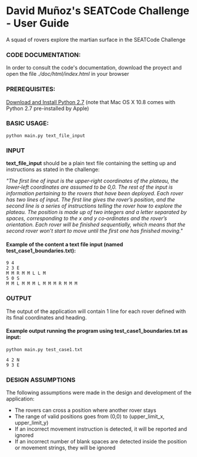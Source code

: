 # David Muñoz's SEATCode Challenge - User Guide
A squad of rovers explore the martian surface in the SEATCode Challenge

### CODE DOCUMENTATION:
In order to consult the code's documentation, download the proyect and open the file *./doc/html/index.html* in your browser

### PREREQUISITES:

[Download and Install Python 2.7](https://www.python.org/download/releases/2.7/) (note that Mac OS X 10.8 comes with Python 2.7 pre-installed by Apple)

### BASIC USAGE:
```
python main.py text_file_input
```
### INPUT

**text_file_input** should be a plain text file containing the setting up and instructions as stated in the challenge:

*"The first line of input is the upper‑right coordinates of the plateau, the
lower‑left coordinates are assumed to be 0,0. The rest of the input is
information pertaining to the rovers that have been deployed. Each
rover has two lines of input. The first line gives the rover’s position, and
the second line is a series of instructions telling the rover how to explore
the plateau. The position is made up of two integers and a letter
separated by spaces, corresponding to the x and y co‑ordinates and the
rover’s orientation. Each rover will be finished sequentially, which
means that the second rover won’t start to move until the first one has
finished moving."*

#### Example of the content a text file input (named test_case1_boundaries.txt):
```
9 4
2 3 E
M M R M M L L M
5 0 S
M M L M M M L M M M R M M M
```


### OUTPUT

The output of the application will contain 1 line for each rover defined with its final coordinates and heading.

#### Example output running the program using test_case1_boundaries.txt as input:

```
python main.py test_case1.txt
```
```
4 2 N
9 3 E
```

### DESIGN ASSUMPTIONS

The following assumptions were made in the design and development of the application:

-	The rovers can cross a position where another rover stays
-	The range of valid positions goes from (0,0) to (upper_limit_x, upper_limit_y)
-	If an incorrect movement instruction is detected, it will be reported and ignored
-	If an incorrect number of blank spaces are detected inside the position or movement strings, they will be ignored



